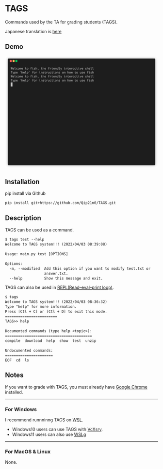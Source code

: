 # TAGS
Commands used by the TA for grading students (TAGS).

Japanese translation is [here](https://github.com/Qip21n0/TAGS/blob/main/README_jp.md)

## Demo
![demo](https://github.com/Qip21n0/TAGS/blob/main/gif/demo.gif)

## Installation
pip install via Github
```bash
pip install git+https://github.com/Qip21n0/TAGS.git
```

## Description
TAGS can be used as a command.
```
$ tags test --help
Welcome to TAGS system!!! (2022/04/03 08:39:08)

Usage: main.py test [OPTIONS]

Options:
  -m, --modified  Add this option if you want to modify test.txt or
                  answer.txt.
  --help          Show this message and exit.
```

TAGS can also be used in [REPL(Read–eval–print loop)](https://en.wikipedia.org/wiki/Read%E2%80%93eval%E2%80%93print_loop).
```
$ tags
Welcome to TAGS system!!! (2022/04/03 08:36:32)
Type "help" for more information.
Press [Ctl + C] or [Ctl + D] to exit this mode.
======================== 
TAGS>> help

Documented commands (type help <topic>):
========================================
compile  download  help  show  test  unzip

Undocumented commands:
======================
EOF  cd  ls
```

## Notes
If you want to grade with TAGS, you must already have [Google Chrome](https://www.google.com/intl/en/chrome/) installed. 

---
### For **Windows**

I recommend runnninng TAGS on [WSL](https://docs.microsoft.com/en-us/windows/wsl/install).

- Windows10 users can use TAGS with [VcXsrv](https://sourceforge.net/projects/vcxsrv/). 
- Windows11 users can also use [WSLg](https://github.com/microsoft/wslg)

---
### For MacOS & Linux
None.